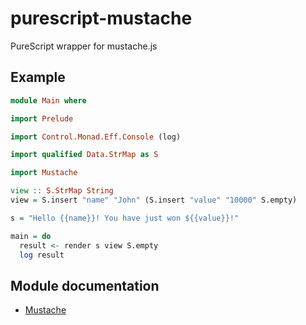 # purescript-mustache
PureScript wrapper for mustache.js

## Example

``` purescript
module Main where

import Prelude

import Control.Monad.Eff.Console (log)

import qualified Data.StrMap as S

import Mustache

view :: S.StrMap String
view = S.insert "name" "John" (S.insert "value" "10000" S.empty)

s = "Hello {{name}}! You have just won ${{value}}!"

main = do
  result <- render s view S.empty
  log result
```

## Module documentation

- [Mustache](docs/Mustache.md)
